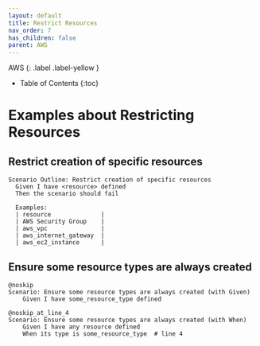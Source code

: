 ```yaml
---
layout: default
title: Restrict Resources
nav_order: 7
has_children: false
parent: AWS
---
```


AWS
{: .label .label-yellow } 

* Table of Contents
{:toc}

# Examples about Restricting Resources

## Restrict creation of specific resources
```gherkin
Scenario Outline: Restrict creation of specific resources
  Given I have <resource> defined
  Then the scenario should fail

  Examples:
  | resource              |
  | AWS Security Group    |
  | aws_vpc               |
  | aws_internet_gateway  |
  | aws_ec2_instance      |
```

## Ensure some resource types are always created
```gherkin
@noskip
Scenario: Ensure some resource types are always created (with Given)
	Given I have some_resource_type defined
```

```gherkin
@noskip_at_line_4
Scenario: Ensure some resource types are always created (with When)
	Given I have any resource defined
	When its type is some_resource_type  # line 4
```